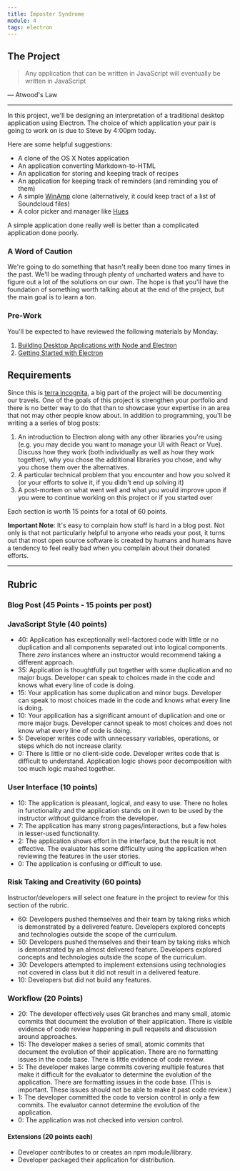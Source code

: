 ```yaml
---
title: Imposter Syndrome
module: 4
tags: electron
---
```


## The Project

> Any application that can be written in JavaScript will eventually be written in JavaScript

— Atwood's Law

---

In this project, we'll be designing an interpretation of a traditional desktop application using Electron. The choice of which application your pair is going to work on is due to Steve by 4:00pm today.

Here are some helpful suggestions:

- A clone of the OS X Notes application
- An application converting Markdown-to-HTML
- An application for storing and keeping track of recipes
- An application for keeping track of reminders (and reminding you of them)
- A simple [WinAmp][wa] clone (alternatively, it could keep tract of a list of Soundcloud files)
- A color picker and manager like [Hues](http://giantcomet.com/hues/)

[wa]: https://en.wikipedia.org/wiki/Winamp

A simple application done really well is better than a complicated application done poorly.

### A Word of Caution

We're going to do something that hasn't really been done too many times in the past. We'll be wading through plenty of uncharted waters and have to figure out a lot of the solutions on our own. The hope is that you'll have the foundation of something worth talking about at the end of the project, but the main goal is to learn a ton.

### Pre-Work

You'll be expected to have reviewed the following materials by Monday.

1. [Building Desktop Applications with Node and Electron](https://www.youtube.com/watch?v=rbSvc8_BHaw)
1. [Getting Started with Electron](https://vimeo.com/155240396)

## Requirements

Since this is [terra incognita][], a big part of the project will be documenting our travels. One of the goals of this project is strengthen your portfolio and there is no better way to do that than to showcase your expertise in an area that not may other people know about. In addition to programming, you'll be writing a a series of blog posts:

1. An introduction to Electron along with any other libraries you're using (e.g. you may decide you want to manage your UI with React or Vue). Discuss how they work (both individually as well as how they work together), why you chose the additional libraries you chose, and why you chose them over the alternatives.
1. A particular technical problem that you encounter and how you solved it (or your efforts to solve it, if you didn't end up solving it)
1. A post-mortem on what went well and what you would improve upon if you were to continue working on this project or if you started over

Each section is worth 15 points for a total of 60 points.

**Important Note**: It's easy to complain how stuff is hard in a blog post. Not only is that not particularly helpful to anyone who reads your post, it turns out that most open source software is created by humans and humans have a tendency to feel really bad when you complain about their donated efforts.

[terra incognita]: http://www.merriam-webster.com/dictionary/terra%20incognita

---------

## Rubric

### Blog Post (45 Points - 15 points per post)

### JavaScript Style (40 points)

* 40: Application has exceptionally well-factored code with little or no duplication and all components separated out into logical components. There _zero_ instances where an instructor would recommend taking a different approach.
* 35: Application is thoughtfully put together with some duplication and no major bugs. Developer can speak to choices made in the code and knows what every line of code is doing.
* 15: Your application has some duplication and minor bugs. Developer can speak to most choices made in the code and knows what every line is doing.
* 10: Your application has a significant amount of duplication and one or more major bugs. Developer cannot speak to most choices and does not know what every line of code is doing.
* 5: Developer writes code with unnecessary variables, operations, or steps which do not increase clarity.
* 0: There is little or no client-side code. Developer writes code that is difficult to understand. Application logic shows poor decomposition with too much logic mashed together.

### User Interface (10 points)

* 10: The application is pleasant, logical, and easy to use. There no holes in functionality and the application stands on it own to be used by the instructor _without_ guidance from the developer.
* 7: The application has many strong pages/interactions, but a few holes in lesser-used functionality.
* 2: The application shows effort in the interface, but the result is not effective. The evaluator has some difficulty using the application when reviewing the features in the user stories.
* 0: The application is confusing or difficult to use.

### Risk Taking and Creativity (60 points)

Instructor/developers will select one feature in the project to review for this section of the rubric.

- 60: Developers pushed themselves and their team by taking risks which is demonstrated by a delivered feature. Developers explored concepts and technologies outside the scope of the curriculum.
- 50: Developers pushed themselves and their team by taking risks which is demonstrated by an almost delivered feature. Developers explored concepts and technologies outside the scope of the curriculum.
- 30: Developers attempted to implement extensions using technologies not covered in class but it did not result in a delivered feature.
- 10: Developers but did not build any features.

### Workflow (20 Points)

* 20: The developer effectively uses Git branches and many small, atomic commits that document the evolution of their application. There is visible evidence of code review happening in pull requests and discussion around approaches.
* 15: The developer makes a series of small, atomic commits that document the evolution of their application. There are no formatting issues in the code base. There is little evidence of code review.
* 5: The developer makes large commits covering multiple features that make it difficult for the evaluator to determine the evolution of the application. There are formatting issues in the code base. (This is important. These issues should not be able to make it past code review.)
* 1: The developer committed the code to version control in only a few commits. The evaluator cannot determine the evolution of the application.
* 0: The application was not checked into version control.

#### Extensions (20 points each)

- Developer contributes to or creates an npm module/library.
- Developer packaged their application for distribution.
